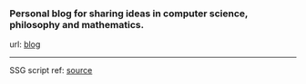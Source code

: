 ### Personal blog for sharing ideas in computer science, philosophy and mathematics.
url: [blog](https://solzilberman.github.io/solblog/)
___

SSG script ref: [source](https://github.com/gordonnl/markdown-blog-template)